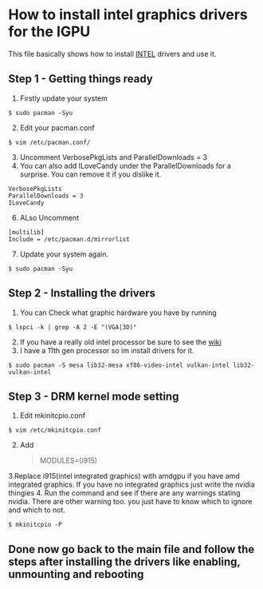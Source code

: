 # How to install intel graphics drivers for the IGPU

This file basically shows how to install [INTEL](https://wiki.archlinux.org/title/intel_graphics) drivers and use it.

## Step 1 - Getting things ready 
1. Firstly update your system
~~~
$ sudo pacman -Syu
~~~
2. Edit your pacman.conf
~~~
$ vim /etc/pacman.conf/
~~~
3. Uncomment VerbosePkgLists and ParallelDownloads = 3
4. You can also add ILoveCandy under the ParallelDownloads for a surprise. You can remove it if you dislike it.
~~~
VerbosePkgLists
ParallelDownloads = 3
ILoveCandy
~~~
6. ALso Uncomment
~~~
[multilib]
Include = /etc/pacman.d/mirrorlist
~~~
7. Update your system again.
~~~
$ sudo pacman -Syu
~~~

## Step 2 - Installing the drivers
1. You can Check what graphic hardware you have by running
~~~
$ lspci -k | grep -A 2 -E "(VGA|3D)"
~~~
2. If you have a really old intel processor be sure to see the [wiki](https://wiki.archlinux.org/title/intel_graphics)
3. I have a 11th gen processor so im install drivers for it.
~~~
$ sudo pacman -S mesa lib32-mesa xf86-video-intel vulkan-intel lib32-vulkan-intel
~~~
## Step 3 - DRM kernel mode setting
1. Edit mkinitcpio.conf
~~~
$ vim /etc/mkinitcpio.conf
~~~
2. Add
   > MODULES=(i915)

3.Replace i915(intel integrated graphics) with amdgpu if you have amd integrated graphics. If you have no integrated graphics just write the nvidia thingies
4. Run the command and see if there are any warnings stating nvidia. There are other warning too. you just have to know which to ignore and which to not.
~~~
$ mkinitcpio -P
~~~

## Done now go back to the main file and follow the steps after installing the drivers like enabling, unmounting and rebooting
